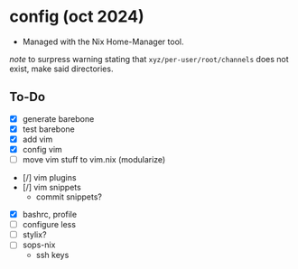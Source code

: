 # config (oct 2024)

- Managed with the Nix Home-Manager tool.

*note* to surpress warning stating that `xyz/per-user/root/channels` does not exist, make said directories.

## To-Do
- [x] generate barebone
- [x] test barebone
- [x] add vim
- [x] config vim
- [ ] move vim stuff to vim.nix (modularize)
- [/] vim plugins
- [/] vim snippets
    - commit snippets?
- [x] bashrc, profile
- [ ] configure less
- [ ] stylix?
- [ ] sops-nix
    - ssh keys

